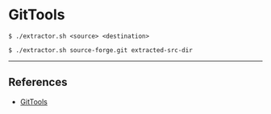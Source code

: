 # GitTools

`$ ./extractor.sh <source> <destination>`

`$ ./extractor.sh source-forge.git extracted-src-dir`

---
## References

- [GitTools](https://github.com/internetwache/GitTools)